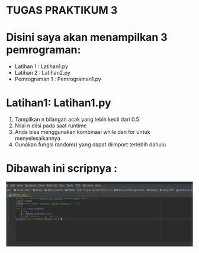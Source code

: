 # TUGAS PRAKTIKUM 3 <H1>

# Disini saya akan menampilkan 3 pemrograman:

* Latihan 1     : Latihan1.py
* Latihan 2     : Latihan2.py
* Pemrograman 1 : Pemrograman1.py
 
# Latihan1: Latihan1.py

1. Tampilkan n bilangan acak yang lebih kecil dari 0.5
2. Nilai n diisi pada saat runtime
3. Anda bisa menggunakan kombinasi while dan for untuk menyelesaikannya
4. Gunakan fungsi random() yang dapat diimport terlebih dahulu

# Dibawah ini scripnya :
![screenshoot](https://github.com/SyahriRahmat/labpy03/blob/master/latihan1coding.png)
